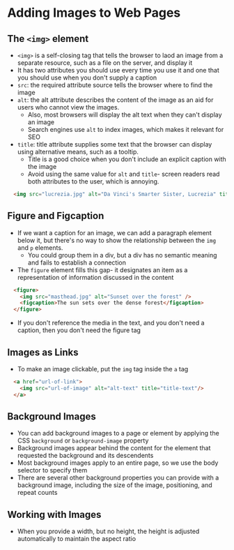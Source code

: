 # Adding Images to Web Pages

## The `<img>` element
- `<img>` is a self-closing tag that tells the browser to laod an image from a separate resource, such as a file on the server, and display it
- It has two attributes you should use every time you use it and one that you should use when you don't supply a caption
- `src`: the required attribute source tells the browser where to find the image
- `alt`: the alt attribute describes the content of the image as an aid for users who cannot view the images.
  - Also, most browsers will display the alt text when they can't display an image
  - Search engines use `alt` to index images, which makes it relevant for SEO
- `title`: title attribute supplies some text that the browser can display using alternative means, such as a tooltip.  
  - Title is a good choice when you don't include an explicit caption with the image
  - Avoid using the same value for `alt` and `title`- screen readers read both attributes to the user, which is annoying.
```html
  <img src="lucrezia.jpg" alt="Da Vinci's Smarter Sister, Lucrezia" title="Lucrezia's Portrait" />
```

## Figure and Figcaption
- If we want a caption for an image, we can add a paragraph element below it, but there's no way to show the relationship between the `img` and `p` elements.
  - You could group them in a div, but a div has no semantic meaning and fails to establish a connection
- The `figure` element fills this gap- it designates an item as a representation of information discussed in the content
```html
  <figure>
    <img src="masthead.jpg" alt="Sunset over the forest" />
    <figcaption>The sun sets over the dense forest</figcaption>
  </figure>
```
- If you don't reference the media in the text, and you don't need a caption, then you don't need the figure tag

## Images as Links
- To make an image clickable, put the `img` tag inside the `a` tag
```html
  <a href="url-of-link">
    <img src="url-of-image" alt="alt-text" title="title-text"/>
  </a>
```
## Background Images
- You can add background images to a page or element by applying the CSS `background` or `background-image` property
- Background images appear behind the content for the element that requested the background and its descendents
- Most background images apply to an entire page, so we use the body selector to specify them
- There are several other background properties you can provide with a background image, including the size of the image, positioning, and repeat counts

## Working with Images
- When you provide a width, but no height, the height is adjusted automatically to maintain the aspect ratio